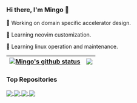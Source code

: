 ### Hi there, I'm Mingo 👋

🔭 Working on domain specific accelerator design.

🌱 Learning neovim customization.

🌱 Learning linux operation and maintenance.

| <a href="https://github.com/mingo99/github-readme-stats"><img align="center" src="https://github-readme-stats.vercel.app/api?username=mingo99&count_private=true&show_icons=true&include_all_commits=true&theme=transparent&hide_border=true" alt="Mingo's github status" /></a> | <a href="https://github.com/mingo99/github-readme-stats"><img align="center" src="https://github-readme-stats.vercel.app/api/top-langs/?username=mingo99&layout=compact&theme=transparent&hide_border=true&hide=html,stata" /></a> |
| ------------- | ------------- |

### Top Repositories

<a href="https://github.com/mingo99/CU33">
    <img align="center" src="https://github-readme-stats-mingo.vercel.app/api/pin/?username=mingo99&repo=CU33&theme=transparent" />
</a>

<a href="https://github.com/mingo99/CU11">
    <img align="center" src="https://github-readme-stats-mingo.vercel.app/api/pin/?username=mingo99&repo=CU11&theme=transparent" />
</a>

<a href="https://github.com/mingo99/AXI-Specification">
  <img align="center" src="https://github-readme-stats-mingo.vercel.app/api/pin/?username=mingo99&repo=AXI-Specification&theme=transparent" />
</a>
<a href="https://github.com/mingo99/verilog-autoinst.nvim">
  <img align="center" src="https://github-readme-stats-mingo.vercel.app/api/pin/?username=mingo99&repo=verilog-autoinst.nvim&theme=transparent" />
</a>

